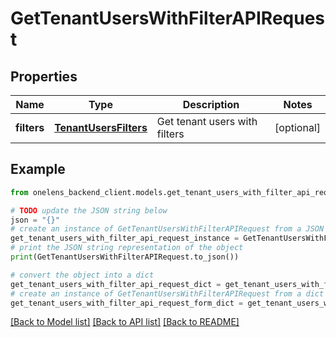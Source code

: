 # GetTenantUsersWithFilterAPIRequest


## Properties

Name | Type | Description | Notes
------------ | ------------- | ------------- | -------------
**filters** | [**TenantUsersFilters**](TenantUsersFilters.md) | Get tenant users with filters | [optional] 

## Example

```python
from onelens_backend_client.models.get_tenant_users_with_filter_api_request import GetTenantUsersWithFilterAPIRequest

# TODO update the JSON string below
json = "{}"
# create an instance of GetTenantUsersWithFilterAPIRequest from a JSON string
get_tenant_users_with_filter_api_request_instance = GetTenantUsersWithFilterAPIRequest.from_json(json)
# print the JSON string representation of the object
print(GetTenantUsersWithFilterAPIRequest.to_json())

# convert the object into a dict
get_tenant_users_with_filter_api_request_dict = get_tenant_users_with_filter_api_request_instance.to_dict()
# create an instance of GetTenantUsersWithFilterAPIRequest from a dict
get_tenant_users_with_filter_api_request_form_dict = get_tenant_users_with_filter_api_request.from_dict(get_tenant_users_with_filter_api_request_dict)
```
[[Back to Model list]](../README.md#documentation-for-models) [[Back to API list]](../README.md#documentation-for-api-endpoints) [[Back to README]](../README.md)


